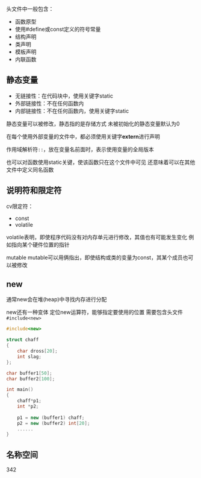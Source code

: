 头文件中一般包含：
* 函数原型
* 使用#define或const定义的符号常量
* 结构声明
* 类声明
* 模板声明
* 内联函数

## 静态变量
* 无链接性：在代码块中，使用关键字static
* 外部链接性：不在任何函数内
* 内部链接性：不在任何函数内，使用关键字static

静态变量可以被修改，静态指的是存储方式
未被初始化的静态变量默认为0

在每个使用外部变量的文件中，都必须使用关键字**extern**进行声明

作用域解析符```::```，放在变量名前面时，表示使用变量的全局版本

也可以对函数使用static关键，使该函数只在这个文件中可见
还意味着可以在其他文件中定义同名函数

## 说明符和限定符

cv限定符：
* const
* volatile

volatile表明，即使程序代码没有对内存单元进行修改，其值也有可能发生变化
例如指向某个硬件位置的指针

mutable
mutable可以用俩指出，即使结构或类的变量为const，其某个成员也可以被修改

## new
通常new会在堆(heap)中寻找内存进行分配

new还有一种变体 定位new运算符，能够指定要使用的位置
需要包含头文件```#include<new>```
```c++
#include<new>

struct chaff
{
    char dross[20];
    int slag;
};

char buffer1[50];
char buffer2[100];

int main()
{
    chaff*p1;
    int *p2;
    
    p1 = new (buffer1) chaff;
    p2 = new (buffer2) int[20];
    ......
}
```

## 名称空间

342
